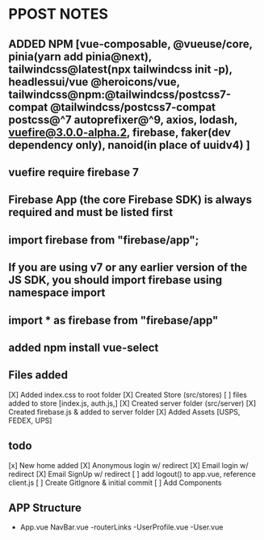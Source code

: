 # PPOST NOTES

## ADDED NPM [vue-composable, @vueuse/core, pinia(yarn add pinia@next), tailwindcss@latest(npx tailwindcss init -p), headlessui/vue @heroicons/vue, tailwindcss@npm:@tailwindcss/postcss7-compat @tailwindcss/postcss7-compat postcss@^7 autoprefixer@^9, axios, lodash, vuefire@3.0.0-alpha.2, firebase, faker(dev dependency only), nanoid(in place of uuidv4) ]

## vuefire require firebase 7

## Firebase App (the core Firebase SDK) is always required and must be listed first

## import firebase from "firebase/app";

## If you are using v7 or any earlier version of the JS SDK, you should import firebase using namespace import

## import * as firebase from "firebase/app"

## added npm install vue-select

## Files added

[X] Added index.css to root folder
[X] Created Store (src/stores)
    [ ] files added to store [index.js, auth.js,]
[X] Created server folder (src/server)
    [X] Created firebase.js & added to server folder
[X] Added Assets [USPS, FEDEX, UPS]

## todo

[x] New home added
[X] Anonymous login w/ redirect
[X] Email login w/ redirect
[X] Email SignUp w/ redirect
[ ] add logout() to app.vue, reference client.js
[ ] Create GitIgnore & initial commit
[ ] Add Components

## APP Structure

- App.vue
    NavBar.vue
        -routerLinks
        -UserProfile.vue
            -User.vue
